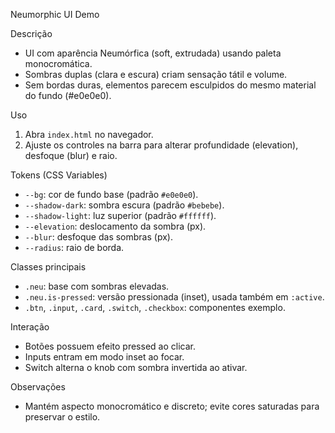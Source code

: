 Neumorphic UI Demo

Descrição
- UI com aparência Neumórfica (soft, extrudada) usando paleta monocromática.
- Sombras duplas (clara e escura) criam sensação tátil e volume.
- Sem bordas duras, elementos parecem esculpidos do mesmo material do fundo (#e0e0e0).

Uso
1. Abra `index.html` no navegador.
2. Ajuste os controles na barra para alterar profundidade (elevation), desfoque (blur) e raio.

Tokens (CSS Variables)
- `--bg`: cor de fundo base (padrão `#e0e0e0`).
- `--shadow-dark`: sombra escura (padrão `#bebebe`).
- `--shadow-light`: luz superior (padrão `#ffffff`).
- `--elevation`: deslocamento da sombra (px).
- `--blur`: desfoque das sombras (px).
- `--radius`: raio de borda.

Classes principais
- `.neu`: base com sombras elevadas.
- `.neu.is-pressed`: versão pressionada (inset), usada também em `:active`.
- `.btn`, `.input`, `.card`, `.switch`, `.checkbox`: componentes exemplo.

Interação
- Botões possuem efeito pressed ao clicar.
- Inputs entram em modo inset ao focar.
- Switch alterna o knob com sombra invertida ao ativar.

Observações
- Mantém aspecto monocromático e discreto; evite cores saturadas para preservar o estilo.

